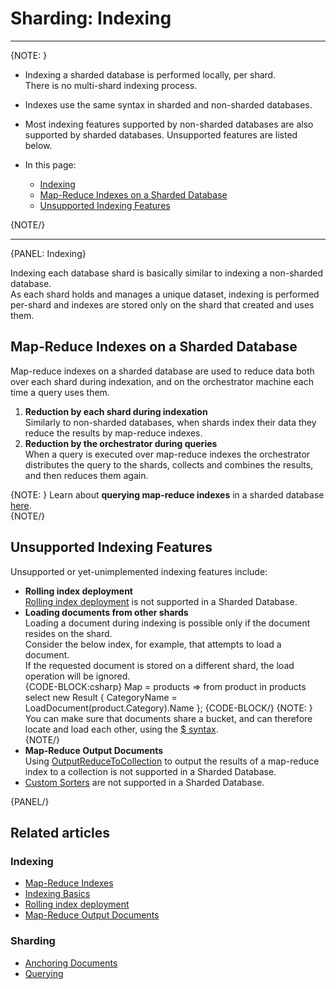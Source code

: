 ﻿# Sharding: Indexing
---

{NOTE: }

* Indexing a sharded database is performed locally, per shard.  
  There is no multi-shard indexing process.  

* Indexes use the same syntax in sharded and non-sharded databases.  

* Most indexing features supported by non-sharded databases 
  are also supported by sharded databases. Unsupported features are listed below.  

* In this page:  
  * [Indexing](../sharding/indexing#indexing)  
  * [Map-Reduce Indexes on a Sharded Database](../sharding/indexing#map-reduce-indexes-on-a-sharded-database)  
  * [Unsupported Indexing Features](../sharding/indexing#unsupported-indexing-features)  

{NOTE/}

---

{PANEL: Indexing}

Indexing each database shard is basically similar to indexing a non-sharded database.  
As each shard holds and manages a unique dataset, indexing is performed 
per-shard and indexes are stored only on the shard that created and uses them.  

## Map-Reduce Indexes on a Sharded Database

Map-reduce indexes on a sharded database are used to reduce data both over each 
shard during indexation, and on the orchestrator machine each time a query uses them.  

1. **Reduction by each shard during indexation**  
   Similarly to non-sharded databases, when shards index their data they reduce 
   the results by map-reduce indexes.  
2. **Reduction by the orchestrator during queries**  
   When a query is executed over map-reduce indexes the orchestrator 
   distributes the query to the shards, collects and combines the results, 
   and then reduces them again.  
  
{NOTE: }
Learn about **querying map-reduce indexes** in a sharded database [here](../sharding/querying#orderby-in-a-map-reduce-index).  
{NOTE/}

## Unsupported Indexing Features

Unsupported or yet-unimplemented indexing features include: 

* **Rolling index deployment**  
  [Rolling index deployment](../indexes/rolling-index-deployment) 
  is not supported in a Sharded Database.  
* **Loading documents from other shards**  
  Loading a document during indexing is possible only if the document 
  resides on the shard.  
  Consider the below index, for example, that attempts to load a document.  
  If the requested document is stored on a different shard, the load operation 
  will be ignored.  
  {CODE-BLOCK:csharp}
  Map = products => from product in products
                          select new Result
                          {
                              CategoryName = LoadDocument<Category>(product.Category).Name
                          };
  {CODE-BLOCK/}
  {NOTE: }
  You can make sure that documents share a bucket, and 
  can therefore locate and load each other, using the 
  [$ syntax](../sharding/administration/anchoring-documents).  
  {NOTE/}
* **Map-Reduce Output Documents**  
  Using [OutputReduceToCollection](../indexes/map-reduce-indexes#map-reduce-output-documents) 
  to output the results of a map-reduce index to a collection 
  is not supported in a Sharded Database.  
* [Custom Sorters](../indexes/querying/sorting#creating-a-custom-sorter) 
  are not supported in a Sharded Database.  




{PANEL/}

## Related articles

### Indexing
- [Map-Reduce Indexes](../indexes/map-reduce-indexes)  
- [Indexing Basics](../indexes/indexing-basics)  
- [Rolling index deployment](../indexes/rolling-index-deployment)  
- [Map-Reduce Output Documents](../indexes/map-reduce-indexes#map-reduce-output-documents)  

### Sharding
- [Anchoring Documents](../sharding/administration/anchoring-documents)  
- [Querying](../sharding/querying)  


